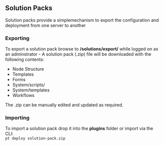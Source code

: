 ## Solution Packs

Solution packs provide a simplemechanism to export the configuration and deployment from one server to another

### Exporting

To export a solution pack browse to **/solutions/export/** while logged on as an adminstrator - A solution pack (.zip) file will be downloaded with the following contents:

* Node Structure
* Templates
* Forms
* System/scripts/
* System/templates
* Workflows

The .zip can be manually edited and updated as required.

### Importing

To import a solution pack drop it into the **plugins** folder or import via the CLI:  
`pt deploy solution-pack.zip`
